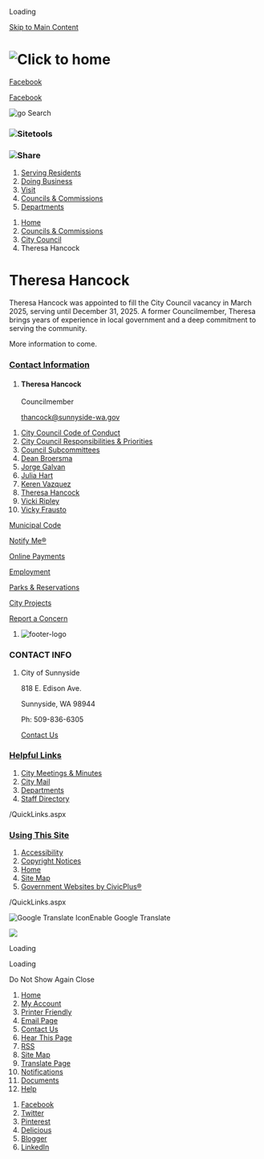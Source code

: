 Loading

[Skip to Main Content](https://www.sunnyside-wa.gov/413/Theresa-Hancock/)

# ![Click to home](https://www.sunnyside-wa.gov/ImageRepository/Document?documentID=1001)

[Facebook](https://www.facebook.com/City-of-Sunnyside-WA-165957570159067)

[Facebook](https://mail.sunnyside-wa.gov/owa)

![go](https://www.sunnyside-wa.gov/ImageRepository/Document?documentID=1038) Search

### ![Sitetools](https://www.sunnyside-wa.gov/ImageRepository/Document?documentID=1042)

### ![Share](https://www.sunnyside-wa.gov/ImageRepository/Document?documentID=1040)

1. [Serving Residents](https://www.sunnyside-wa.gov/31/Serving-Residents)
2. [Doing Business](https://www.sunnyside-wa.gov/35/Doing-Business)
3. [Visit](https://www.cometothesun.com)
4. [Councils &amp; Commissions](https://www.sunnyside-wa.gov/27/Councils-Commissions)
5. [Departments](https://www.sunnyside-wa.gov/8/Departments)

<!--THE END-->

1. [Home](https://www.sunnyside-wa.gov)
2. [Councils &amp; Commissions](https://www.sunnyside-wa.gov/27/Councils-Commissions)
3. [City Council](https://www.sunnyside-wa.gov/202/City-Council)
4. Theresa Hancock

# Theresa Hancock

Theresa Hancock was appointed to fill the City Council vacancy in March 2025, serving until December 31, 2025. A former Councilmember, Theresa brings years of experience in local government and a deep commitment to serving the community.

More information to come.

### [Contact Information](https://www.sunnyside-wa.gov/Directory.aspx)

1. #### Theresa Hancock
   
   Councilmember
   
   [thancock@sunnyside-wa.gov](mailto:thancock@sunnyside-wa.gov)

<!--THE END-->

01. [City Council Code of Conduct](https://www.sunnyside-wa.gov/DocumentView.aspx?DID=234)
02. [City Council Responsibilities &amp; Priorities](https://www.sunnyside-wa.gov/267/City-Council-Responsibilities-Priorities)
03. [Council Subcommittees](https://www.sunnyside-wa.gov/395/Council-Subcommittees)
04. [Dean Broersma](https://www.sunnyside-wa.gov/325/Dean-Broersma)
05. [Jorge Galvan](https://www.sunnyside-wa.gov/519/Jorge-Galvan)
06. [Julia Hart](https://www.sunnyside-wa.gov/522/Julia-Hart)
07. [Keren Vazquez](https://www.sunnyside-wa.gov/521/Keren-Vazquez)
08. [Theresa Hancock](https://www.sunnyside-wa.gov/413/Theresa-Hancock)
09. [Vicki Ripley](https://www.sunnyside-wa.gov/442/Vicki-Ripley)
10. [Vicky Frausto](https://www.sunnyside-wa.gov/520/Vicky-Frausto)

[Municipal Code](https://www.sunnyside-wa.gov/358/Sunnyside-Municipal-Code)

[Notify Me®](https://www.sunnyside-wa.gov/list.aspx)

[Online Payments](https://www.xpressbillpay.com/)

[Employment](https://www.sunnyside-wa.gov/jobs)

[Parks &amp; Reservations](https://www.sunnyside-wa.gov/facilities)

[City Projects](https://www.sunnyside-wa.gov/177/Engineering)

[Report a Concern](https://sunnysidewa.viewpointcloud.com/categories/1082/record-types/1006494)

1. ![footer-logo](https://www.sunnyside-wa.gov/ImageRepository/Document?documentID=1007 "footer-logo")

### CONTACT INFO

1. City of Sunnyside
   
   818 E. Edison Ave.
   
   Sunnyside, WA 98944
   
   Ph: 509-836-6305
   
   [Contact Us](https://www.sunnyside-wa.gov/366/STAFF-DIRECTORY)

### [Helpful Links](https://www.sunnyside-wa.gov/QuickLinks.aspx?CID=28)

1. [City Meetings &amp; Minutes](https://sunnyside.primegov.com/public/portal?fromiframe=true.)
2. [City Mail](https://mail.sunnyside-wa.gov/owa)
3. [Departments](https://www.sunnyside-wa.gov/8/Departments)
4. [Staff Directory](https://www.sunnyside-wa.gov/directory)

/QuickLinks.aspx

### [Using This Site](https://www.sunnyside-wa.gov/QuickLinks.aspx?CID=29)

1. [Accessibility](https://www.sunnyside-wa.gov/accessibility)
2. [Copyright Notices](https://www.sunnyside-wa.gov/site/copyright)
3. [Home](https://www.sunnyside-wa.gov)
4. [Site Map](https://www.sunnyside-wa.gov/sitemap)
5. [Government Websites by CivicPlus®](https://civicplus.com/referral)

/QuickLinks.aspx

![Google Translate Icon](https://www.sunnyside-wa.gov/Assets/Images/GoogleTranslate.gif)Enable Google Translate

![](https://www.sunnyside-wa.gov/ImageRepository/Document?documentID=1004)

Loading

Loading

Do Not Show Again Close

<!--THE END-->

01. [Home](https://www.sunnyside-wa.gov)
02. [My Account](https://www.sunnyside-wa.gov/MyAccount)
03. [Printer Friendly](https://www.sunnyside-wa.gov/413/Theresa-Hancock/)
04. [Email Page](https://www.sunnyside-wa.gov/EmailPage)
05. [Contact Us](https://www.sunnyside-wa.gov/directory.aspx)
06. [Hear This Page](https://www.sunnyside-wa.gov)
07. [RSS](https://www.sunnyside-wa.gov/rss.aspx)
08. [Site Map](https://www.sunnyside-wa.gov/SiteMap)
09. [Translate Page](https://www.sunnyside-wa.gov/413/Theresa-Hancock/)
10. [Notifications](https://www.sunnyside-wa.gov/list.aspx)
11. [Documents](https://www.sunnyside-wa.gov/DocumentCenter)
12. [Help](https://www.sunnyside-wa.gov)

<!--THE END-->

1. [Facebook](https://www.sunnyside-wa.gov/Layout/WidgetShare/ShareLink/Facebook)
2. [Twitter](https://www.sunnyside-wa.gov/Layout/WidgetShare/ShareLink/Twitter)
3. [Pinterest](https://www.sunnyside-wa.gov/Layout/WidgetShare/ShareLink/Pinterest)
4. [Delicious](https://www.sunnyside-wa.gov/Layout/WidgetShare/ShareLink/Delicious)
5. [Blogger](https://www.sunnyside-wa.gov/Layout/WidgetShare/ShareLink/Blogger)
6. [LinkedIn](https://www.sunnyside-wa.gov/Layout/WidgetShare/ShareLink/LinkedIn)